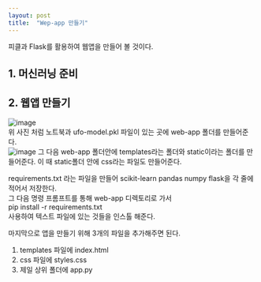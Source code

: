 ```yaml
---
layout: post
title:  "Wep-app 만들기"
---
```


피클과 Flask를 활용하여 웹앱을 만들어 볼 것이다.  

## 1. 머신러닝 준비  

<script src="https://gist.github.com/HawSung/df78625a92bb886507d4360474b6e0a8.js"></script>

## 2. 웹앱 만들기  

![image](https://user-images.githubusercontent.com/79826281/170637455-eb7ac986-5cd1-4be9-8422-d79b31dd1d09.png)  
위 사진 처럼 노트북과 ufo-model.pkl 파일이 있는 곳에 web-app 폴더를 만들어준다.  
![image](https://user-images.githubusercontent.com/79826281/170637288-639c7133-3eaf-4fdd-a700-16d06ee7982b.png)
그 다음 web-app 폴더안에 templates라는 폴더와 static이라는 폴더를 만들어준다. 이 때 static폴더 안에 css라는 파일도 만들어준다.  

requirements.txt 라는 파일을 만들어 scikit-learn pandas numpy flask을 각 줄에 적어서 저장한다.  
그 다음 명령 프롬프트를 통해 web-app 디렉토리로 가서  
pip install -r requirements.txt  
사용하여 텍스트 파일에 있는 것들을 인스톨 해준다.  


마지막으로 앱을 만들기 위해 3개의 파일을 추가해주면 된다.  
1. templates 파일에 index.html  
2. css 파일에 styles.css  
3. 제일 상위 폴더에 app.py

